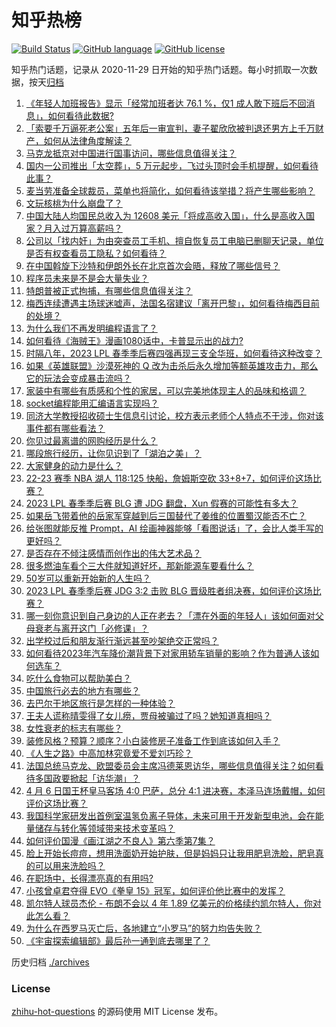 # 知乎热榜
[![Build Status](https://github.com/ToWeLong/zhihu-hot-questions/workflows/CI/badge.svg)](https://github.com/ToWeLong/zhihu-hot-questions/actions)
[![GitHub language](https://img.shields.io/badge/language-golang-orange.svg)](https://golang.org/)
[![GitHub license](https://img.shields.io/github/license/ToWeLong/zhihu-hot-questions)](https://github.com/ToWeLong/zhihu-hot-questions/blob/main/LICENSE)

知乎热门话题，记录从 2020-11-29 日开始的知乎热门话题。每小时抓取一次数据，按天[归档](./archives)

<!-- BEGIN -->

1. [《年轻人加班报告》显示「经常加班者达 76.1 %，仅1 成人敢下班后不回消息」，如何看待此数据?](https://www.zhihu.com/question/593818231)
1. [「索要千万逼死老公案」五年后一审宣判，妻子翟欣欣被判退还男方上千万财产，如何从法律角度解读？](https://www.zhihu.com/question/593859076)
1. [马克龙抵京对中国进行国事访问，哪些信息值得关注？](https://www.zhihu.com/question/593809688)
1. [国内一公司推出「太空葬」，5 万元起步，飞过头顶时会手机提醒，如何看待此事？](https://www.zhihu.com/question/593818620)
1. [麦当劳准备全球裁员，菜单也将简化，如何看待该举措？将产生哪些影响？](https://www.zhihu.com/question/593619734)
1. [文玩核桃为什么崩盘了？](https://www.zhihu.com/question/299838829)
1. [中国大陆人均国民总收入为 12608 美元「将成高收入国」，什么是高收入国家？月入过万算高薪吗？](https://www.zhihu.com/question/593587040)
1. [公司以「找内奸」为由突查员工手机、擅自恢复员工电脑已删聊天记录，单位是否有权查看员工隐私？如何看待？](https://www.zhihu.com/question/593951538)
1. [在中国斡旋下沙特和伊朗外长在北京首次会晤，释放了哪些信号？](https://www.zhihu.com/question/593953137)
1. [程序员未来是不是会大量失业？](https://www.zhihu.com/question/593275984)
1. [特朗普被正式拘捕，有哪些信息值得关注？](https://www.zhihu.com/question/593740347)
1. [梅西连续遭遇主场球迷嘘声，法国名宿建议「离开巴黎」，如何看待梅西目前的处境？](https://www.zhihu.com/question/593567671)
1. [为什么我们不再发明编程语言了？](https://www.zhihu.com/question/593462158)
1. [如何看待《海贼王》漫画1080话中，卡普显示出的战力?](https://www.zhihu.com/question/593820514)
1. [时隔八年，2023 LPL 春季季后赛四强再现三支全华班，如何看待这种改变？](https://www.zhihu.com/question/593688032)
1. [如果《英雄联盟》沙漠死神的 Q 改为击杀后永久增加等额英雄攻击力，那么它的玩法会变成暴击流吗？](https://www.zhihu.com/question/584676076)
1. [家装中有哪些有质感和个性的家居，可以完美地体现主人的品味和格调？](https://www.zhihu.com/question/546772742)
1. [socket编程能用汇编语言实现吗？](https://www.zhihu.com/question/41935487)
1. [同济大学教授招收硕士生信息引讨论，校方表示老师个人特点不干涉，你对该事件都有哪些看法？](https://www.zhihu.com/question/593808997)
1. [你见过最离谱的网购经历是什么？](https://www.zhihu.com/question/593882080)
1. [哪段旅行经历，让你见识到了「湖泊之美」？](https://www.zhihu.com/question/591399112)
1. [大家健身的动力是什么？](https://www.zhihu.com/question/587984903)
1. [22-23 赛季 NBA 湖人 118:125 快船，詹姆斯空砍 33+8+7，如何评价这场比赛？](https://www.zhihu.com/question/593948089)
1. [2023 LPL 春季季后赛 BLG 遭 JDG 翻盘，Xun 假赛的可能性有多大？](https://www.zhihu.com/question/593914362)
1. [如果岳飞带着他的岳家军穿越到后三国替代了姜维的位置蜀汉能否不亡？](https://www.zhihu.com/question/295132190)
1. [给张图就能反推 Prompt，AI 绘画神器能够「看图说话」了，会比人类手写的更好吗？](https://www.zhihu.com/question/593952517)
1. [是否存在不倾注感情而创作出的伟大艺术品？](https://www.zhihu.com/question/585250505)
1. [很多燃油车看个三大件就知道好坏，那新能源车要看什么？](https://www.zhihu.com/question/593952475)
1. [50岁可以重新开始新的人生吗？](https://www.zhihu.com/question/573341078)
1. [2023 LPL 春季季后赛 JDG 3:2 击败 BLG 晋级胜者组决赛，如何评价这场比赛？](https://www.zhihu.com/question/593812873)
1. [哪一刻你意识到自己身边的人正在老去？「漂在外面的年轻人」该如何面对父母衰老与离开这门「必修课」？](https://www.zhihu.com/question/593046065)
1. [出学校过后和朋友渐行渐远甚至吵架绝交正常吗？](https://www.zhihu.com/question/587237517)
1. [如何看待2023年汽车降价潮背景下对家用轿车销量的影响？作为普通人该如何选车？](https://www.zhihu.com/question/593517079)
1. [吃什么食物可以帮助美白？](https://www.zhihu.com/question/592190443)
1. [中国旅行必去的地方有哪些？](https://www.zhihu.com/question/60850613)
1. [去巴尔干地区旅行是怎样的一种体验？](https://www.zhihu.com/question/62420171)
1. [王夫人谎称晴雯得了女儿痨，贾母被骗过了吗？她知道真相吗？](https://www.zhihu.com/question/589437565)
1. [女性衰老的标志有哪些？](https://www.zhihu.com/question/493539302)
1. [装修风格？预算？顺序？小白装修房子准备工作到底该如何入手？](https://www.zhihu.com/question/593491660)
1. [《人生之路》中高加林究竟爱不爱刘巧珍？](https://www.zhihu.com/question/592356317)
1. [法国总统马克龙、欧盟委员会主席冯德莱恩访华，哪些信息值得关注？如何看待多国政要掀起「访华潮」？](https://www.zhihu.com/question/593492159)
1. [4 月 6 日国王杯皇马客场 4:0 巴萨，总分 4:1 进决赛，本泽马连场戴帽，如何评价这场比赛？](https://www.zhihu.com/question/593936881)
1. [我国科学家研发出首例室温氢负离子导体，未来可用于开发新型电池，会在能量储存与转化等领域带来技术变革吗？](https://www.zhihu.com/question/593939782)
1. [如何评价国漫《画江湖之不良人》第六季第7集？](https://www.zhihu.com/question/592413355)
1. [脸上开始长痘痘，想用洗面奶开始护肤，但是妈妈只让我用肥皂洗脸，肥皂真的可以用来洗脸吗？](https://www.zhihu.com/question/588365941)
1. [在职场中，长得漂亮真的有用吗?](https://www.zhihu.com/question/590904966)
1. [小孩曾卓君夺得 EVO《拳皇 15》冠军，如何评价他比赛中的发挥？](https://www.zhihu.com/question/593314442)
1. [凯尔特人球员杰伦 - 布朗不会以 4 年 1.89 亿美元的价格续约凯尔特人，你对此怎么看？](https://www.zhihu.com/question/593485103)
1. [为什么在西罗马灭亡后，各地建立“小罗马”的努力均告失败？](https://www.zhihu.com/question/590323133)
1. [《宇宙探索编辑部》最后孙一通到底去哪里了？](https://www.zhihu.com/question/593350432)

<!-- END -->

历史归档 [./archives](./archives)


### License
[zhihu-hot-questions](https://github.com/towelong/zhihu-hot-questions) 的源码使用 MIT License 发布。